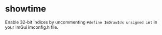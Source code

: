 # showtime

Enable 32-bit indices by uncommenting `#define ImDrawIdx unsigned int` in your ImGui imconfig.h file.

